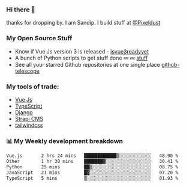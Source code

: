 ### Hi there 👋

thanks for dropping by.
I am Sandip. I build stuff at [@Pixeldust](github.com/pixeldust-in/)

###  **My Open Source Stuff**

 - Know if Vue Js version 3 is released -  [isvue3readyyet](https://github.com/sandiprb/isvue3readyyet)
 - A bunch of Python scripts to get stuff done 💤 💤 [stuff](https://github.com/sandiprb/stuff)
 - See all your starred Github repositories at one single place [github-telescope](https://github.com/sandiprb/github-telescope)



###  **My tools of trade:**
 - [Vue Js](https://github.com/vuejs/vue/)
 - [TypeScript](https://github.com/microsoft/TypeScript)
 - [Django](github.com/django/django)
 - [Strapi CMS](github.com/strapi/strapi)
 - [tailwindcss](https://github.com/tailwindlabs/tailwindcss)


###  📊 **My Weekly development breakdown**
<!--START_SECTION:waka-->

```txt
Vue.js       2 hrs 24 mins   ████████████▒░░░░░░░░░░░░   48.90 %
Other        1 hr 30 mins    ███████▓░░░░░░░░░░░░░░░░░   30.41 %
Python       25 mins         ██▒░░░░░░░░░░░░░░░░░░░░░░   08.75 %
JavaScript   21 mins         █▓░░░░░░░░░░░░░░░░░░░░░░░   07.20 %
TypeScript   5 mins          ▒░░░░░░░░░░░░░░░░░░░░░░░░   01.93 %
```

<!--END_SECTION:waka-->
